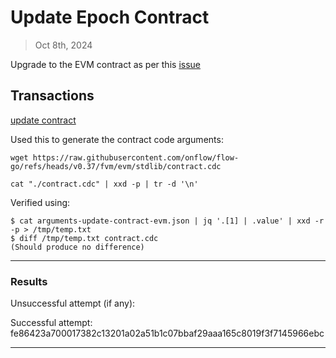 # Update Epoch Contract

> Oct 8th, 2024

Upgrade to the EVM contract as per this [issue](https://github.com/onflow/service-account/issues/336)

## Transactions

[update contract](../../../../transactions/update-contract)

Used this to generate the contract code arguments:

`wget https://raw.githubusercontent.com/onflow/flow-go/refs/heads/v0.37/fvm/evm/stdlib/contract.cdc`

`cat "./contract.cdc" | xxd -p | tr -d '\n'`

Verified using:
```
$ cat arguments-update-contract-evm.json | jq '.[1] | .value' | xxd -r -p > /tmp/temp.txt
$ diff /tmp/temp.txt contract.cdc
(Should produce no difference)
```
___

### Results

Unsuccessful attempt (if any): 

Successful attempt: fe86423a700017382c13201a02a51b1c07bbaf29aaa165c8019f3f7145966ebc

___

